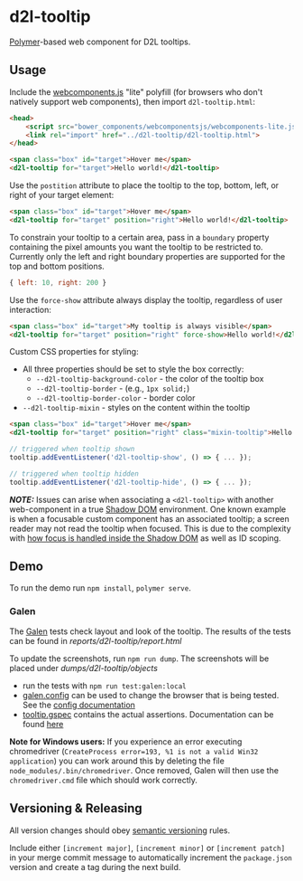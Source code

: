 # d2l-tooltip

[Polymer](https://www.polymer-project.org)-based web component for D2L tooltips.

## Usage

Include the [webcomponents.js](http://webcomponents.org/polyfills/) "lite" polyfill (for browsers who don't natively support web components), then import `d2l-tooltip.html`:

```html
<head>
	<script src="bower_components/webcomponentsjs/webcomponents-lite.js"></script>
	<link rel="import" href="../d2l-tooltip/d2l-tooltip.html">
</head>
```

<!---
```
<custom-element-demo>
	<template>
		<script src="../webcomponentsjs/webcomponents-lite.js"></script>
		<link rel="import" href="../d2l-typography/d2l-typography.html">
		<link rel="import" href="d2l-tooltip.html">
    	<custom-style include="d2l-typography">
	    	<style is="custom-style" include="d2l-typography">
			</style>
    	</custom-style>
    	<style>
			html {
				padding: 50px;
				font-family: 'Lato', 'Lucida Sans Unicode', 'Lucida Grande', sans-serif;
				font-size: 20px;
			}
			.box {
				width: 100px;
				height: 100px;
				background-color: #e57231;
				display: inline-block;
				color: White;
				display: flex;
				align-items: center;
				text-align: center;
			}
		</style>
    	<next-code-block></next-code-block>
	</template>
</custom-element-demo>
```
-->
```html
<span class="box" id="target">Hover me</span>
<d2l-tooltip for="target">Hello world!</d2l-tooltip>
```

Use the `postition` attribute to place the tooltip to the top, bottom, left, or right of your target element:
<!---
```
<custom-element-demo>
	<template>
		<script src="../webcomponentsjs/webcomponents-lite.js"></script>
		<link rel="import" href="../d2l-typography/d2l-typography.html">
		<link rel="import" href="d2l-tooltip.html">
    	<custom-style include="d2l-typography">
	    	<style is="custom-style" include="d2l-typography">
			</style>
    	</custom-style>
    	<style>
			html {
				padding: 50px;
				font-family: 'Lato', 'Lucida Sans Unicode', 'Lucida Grande', sans-serif;
				font-size: 20px;
			}
			.box {
				width: 100px;
				height: 100px;
				background-color: #e57231;
				display: inline-block;
				color: White;
				display: flex;
				align-items: center;
				text-align: center;
			}
		</style>
    	<next-code-block></next-code-block>
	</template>
</custom-element-demo>
```
-->
```html
<span class="box" id="target">Hover me</span>
<d2l-tooltip for="target" position="right">Hello world!</d2l-tooltip>
```

To constrain your tooltip to a certain area, pass in a `boundary` property containing the pixel amounts you want the tooltip to be restricted to. Currently only the left and right boundary properties are supported for the top and bottom positions.

```javascript
{ left: 10, right: 200 }
```

Use the `force-show` attribute always display the tooltip, regardless of user interaction:
```html
<span class="box" id="target">My tooltip is always visible</span>
<d2l-tooltip for="target" position="right" force-show>Hello world!</d2l-tooltip>
```

Custom CSS properties for styling:

- All three properties should be set to style the box correctly:
  - `--d2l-tooltip-background-color` - the color of the tooltip box
  - `--d2l-tooltip-border` - (e.g., `1px solid;`)
  - `--d2l-tooltip-border-color` - border color
- `--d2l-tooltip-mixin` - styles on the content within the tooltip

<!---
```
<custom-element-demo>
	<template>
		<script src="../webcomponentsjs/webcomponents-lite.js"></script>
		<link rel="import" href="../d2l-typography/d2l-typography.html">
		<link rel="import" href="d2l-tooltip.html">
    	<custom-style include="d2l-typography">
	    	<style is="custom-style" include="d2l-typography">
				.mixin-tooltip {
					--d2l-tooltip-background-color: #ffffff;
					--d2l-tooltip-border: 1px solid;
					--d2l-tooltip-border-color:  #d3d9e3;

					--d2l-tooltip-mixin: {
						width: 200px;
						box-shadow: 0 2px 12px 0 rgba(0, 0, 0, 0.08);
						font-family: Lato;
						color: #565a5c;
					}
				}
			</style>
    	</custom-style>
    	<style>
			html {
				padding: 50px;
				font-family: 'Lato', 'Lucida Sans Unicode', 'Lucida Grande', sans-serif;
				font-size: 20px;
			}
			.box {
				width: 100px;
				height: 100px;
				background-color: #e57231;
				display: inline-block;
				color: White;
				display: flex;
				align-items: center;
				text-align: center;
			}
		</style>
    	<next-code-block></next-code-block>
	</template>
</custom-element-demo>
```
-->
```html
<span class="box" id="target">Hover me</span>
<d2l-tooltip for="target" position="right" class="mixin-tooltip">Hello world!</d2l-tooltip>
```

```javascript
// triggered when tooltip shown
tooltip.addEventListener('d2l-tooltip-show', () => { ... });

// triggered when tooltip hidden
tooltip.addEventListener('d2l-tooltip-hide', () => { ... });
```

_**NOTE:**_ Issues can arise when associating a `<d2l-tooltip>` with another web-component in a true [Shadow DOM][ShadowDOM] environment. One known example is when a focusable custom component has an associated tooltip; a screen reader may not read the tooltip when focused. This is due to the complexity with [how focus is handled inside the Shadow DOM][ShadowFocus] as well as ID scoping.

## Demo

To run the demo run `npm install`, `polymer serve`.

### Galen

The [Galen][Galen] tests check layout and look of the tooltip. The results of the tests can be found in *reports/d2l-tooltip/report.html*

To update the screenshots, run `npm run dump`. The screenshots will be placed under *dumps/d2l-tooltip/objects*

* run the tests with `npm run test:galen:local`
* [galen.config](galen.config) can be used to change the browser that is being tested. See the [config documentation][GalenConfig]
* [tooltip.gspec](tooltip.gspec) contains the actual assertions. Documentation can be found [here][GalenSpec]

**Note for Windows users:** If you experience an error executing chromedriver (`CreateProcess error=193, %1 is not a valid Win32 application`) you can work around this by deleting the file `node_modules/.bin/chromedriver`. Once removed, Galen will then use the `chromedriver.cmd` file which should work correctly.

[ShadowDOM]: https://www.polymer-project.org/2.0/docs/devguide/shadow-dom
[ShadowFocus]: https://medium.com/dev-channel/focus-inside-shadow-dom-78e8a575b73
[Galen]: http://galenframework.com/
[GalenConfig]: http://galenframework.com/docs/getting-started-configuration/
[GalenSpec]: http://galenframework.com/docs/reference-galen-spec-language-guide/

## Versioning & Releasing

All version changes should obey [semantic versioning](https://semver.org/) rules.

Include either `[increment major]`, `[increment minor]` or `[increment patch]` in your merge commit message to automatically increment the `package.json` version and create a tag during the next build.
